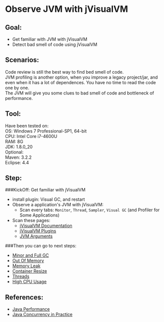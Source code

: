 Observe JVM with jVisualVM
==
Goal:
--
* Get familiar with JVM with jVisualVM
* Detect bad smell of code using jVisualVM

Scenarios:
--
Code review is still the best way to find bed smell of code.  
JVM profiling is another option, when you improve a legacy project/jar, and even when it has a lot of dependences. You have no time to read the code one by one.  
The JVM will give you some clues to bad smell of code and bottleneck of performance.

Tool:
--
Have been tested on:  
OS:		Windows 7 Professional-SP1, 64-bit  
CPU:	Intel Core i7-4600U  
RAM:	8G  
JDK:	1.8.0_20  
Optional:  
Maven:	3.2.2  
Eclipse:	4.4


Step:
--
###KickOff: Get familiar with jVisualVM
* install plugin: Visual GC, and restart  
* Observe a application's JVM with jVisualVM:  
	* Scan every tabs:
	`Monitor`, `Thread`, `Sampler`, `Visual GC` (and Profiler for Some Applications)
* Scan these pages:  
	* [jVisualVM Documentation](http://visualvm.java.net/docindex.html)
	* [jVisualVM Plugins](http://visualvm.java.net/plugins.html)
	* [JVM Arguments](http://docs.oracle.com/javase/8/docs/technotes/tools/windows/java.html)

###Then you can go to next steps:

* [Minor and Full GC](src/main/java/ybs/gc/minorAndFull/README.md)
* [Out Of Memory](src/main/java/ybs/gc/oom/README.md)
* [Memory Leak](src/main/java/ybs/gc/memoryLeak/README.md)
* [Container Resize](src/main/java/ybs/gc/resize/README.md)
* [Threads](src/main/java/ybs/gc/thread/README.md)
* [High CPU Usage](src/main/java/ybs/gc/cpu/README.md)

References:
--
* [Java Performance](http://www.informit.com/store/java-performance-9780137142521)
* [Java Concurrency in Practice](http://www.informit.com/store/java-concurrency-in-practice-9780321349606)
